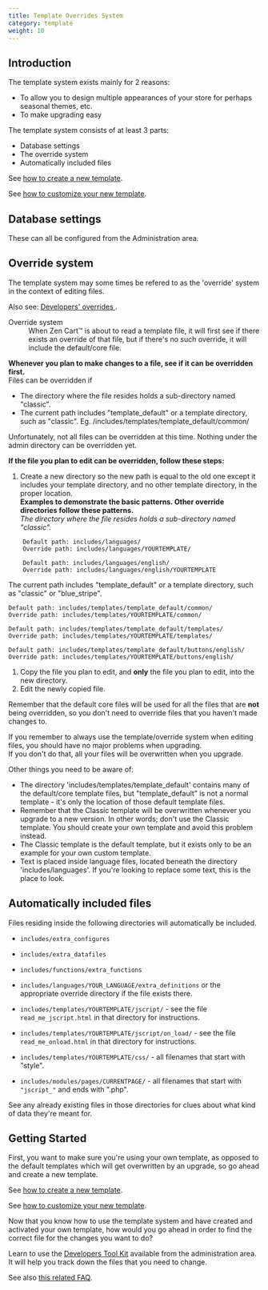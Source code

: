 ```yaml
---
title: Template Overrides System 
category: template 
weight: 10
---
```


## Introduction

The template system exists mainly for 2 reasons:

*   To allow you to design multiple appearances of your store for perhaps seasonal themes, etc.
*   To make upgrading easy

The template system consists of at least 3 parts:

*   Database settings
*   The override system
*   Automatically included files

See [how to create a new template](/user/template/creating_template).

See [how to customize your new template](/user/template/customizing_template).

## Database settings

These can all be configured from the Administration area. 

## Override system

The template system may some times be refered to as the 'override' system in the context of editing files.

Also see: [Developers' overrides ](/user/template/developers_overrides/). 

<dl>

<dt>Override system </dt>

<dd>When Zen Cart™ is about to read a template file, it will first see if there exists an override of that file, but if there's no such override, it will include the default/core file.</dd>

</dl>

**Whenever you plan to make changes to a file, see if it can be overridden first.**  
Files can be overridden if

*   The directory where the file resides holds a sub-directory named "classic".
*   The current path includes "template_default" or a template directory, such as "classic". Eg. /includes/templates/template_default/common/

Unfortunately, not all files can be overridden at this time. Nothing under the admin directory can be overridden yet.

**If the file you plan to edit can be overridden, follow these steps:**

1.  Create a new directory so the new path is equal to the old one except it includes your template directory, and no other template directory, in the proper location.  
    **Examples to demonstrate the basic patterns. Other override directories follow these patterns.**  
    _The directory where the file resides holds a sub-directory named "classic"._

```
    Default path: includes/languages/
    Override path: includes/languages/YOURTEMPLATE/

    Default path: includes/languages/english/ 
    Override path: includes/languages/english/YOURTEMPLATE

```

The current path includes "template_default" or a template directory, such as "classic" or "blue_stripe".

```
Default path: includes/templates/template_default/common/
Override path: includes/templates/YOURTEMPLATE/common/

Default path: includes/templates/template_default/templates/
Override path: includes/templates/YOURTEMPLATE/templates/

Default path: includes/templates/template_default/buttons/english/
Override path: includes/templates/YOURTEMPLATE/buttons/english/
```

1.  Copy the file you plan to edit, and **only** the file you plan to edit, into the new directory.
2.  Edit the newly copied file.

Remember that the default core files will be used for all the files that are **not** being overridden, so you don't need to override files that you haven't made changes to.

If you remember to always use the template/override system when editing files, you should have no major problems when upgrading.  
If you don't do that, all your files will be overwritten when you upgrade.

Other things you need to be aware of:

*   The directory 'includes/templates/template_default' contains many of the default/core template files, but "template_default" is not a normal template - it's only the location of those default template files.
*   Remember that the Classic template will be overwritten whenever you upgrade to a new version. In other words; don't use the Classic template. You should create your own template and avoid this problem instead.
*   The Classic template is the default template, but it exists only to be an example for your own custom template.
*   Text is placed inside language files, located beneath the directory 'includes/languages'. If you're looking to replace some text, this is the place to look.

## Automatically included files

Files residing inside the following directories will automatically be included.

- `includes/extra_configures`

- `includes/extra_datafiles`

- `includes/functions/extra_functions`

- `includes/languages/YOUR_LANGUAGE/extra_definitions` or the appropriate override directory if the file exists there.

- `includes/templates/YOURTEMPLATE/jscript/` - see the file `read_me_jscript.html` in that directory for instructions.

- `includes/templates/YOURTEMPLATE/jscript/on_load/` - see the file `read_me_onload.html` in that directory for instructions.

- `includes/templates/YOURTEMPLATE/css/` - all filenames that start with "style".

- `includes/modules/pages/CURRENTPAGE/` - all filenames that start with `"jscript_"` and ends with ".php".

See any already existing files in those directories for clues about what kind of data they're meant for.

## Getting Started

First, you want to make sure you're using your own template, as opposed to the default templates which will get overwritten by an upgrade, so go ahead and create a new template.  

See [how to create a new template](/user/template/creating_template).

See [how to customize your new template](/user/template/customizing_template).

Now that you know how to use the template system and have created and activated your own template, how would you go ahead in order to find the correct file for the changes you want to do?  

Learn to use the [Developers Tool Kit](/user/admin/developers_toolkit) available from the administration area.  It will help you track down the files that you need to change. 

See also [this related FAQ](/user/template/what_files). 


